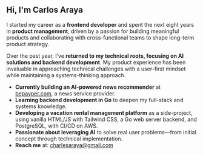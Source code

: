 ## Hi, I'm Carlos Araya

I started my career as a **frontend developer** and spent the next eight years in **product management**, driven by a passion for building meaningful products and collaborating with cross-functional teams to shape long-term product strategy.

Over the past year, I’ve **returned to my technical roots, focusing on AI solutions and backend development**. My product experience has been invaluable in approaching technical challenges with a user-first mindset while maintaining a systems-thinking approach.

- **Currently building an AI-powered news recommender** at [bepayper.com](https://www.bepayper.com/), a news service provider.
- **Learning backend development in Go** to deepen my full-stack and systems knowledge.
- **Developing a vacation rental management platform** as a side-project, using vanilla HTML/JS with Tailwind CSS, a Go web server backend, and PostgreSQL, with CI/CD on AWS.
- **Passionate about leveraging AI** to solve real user problems—from initial concept through technical implementation.
- **Reach me** at: [charlesaraya@gmail.com](mailto:charlesaraya@gmail.com)
